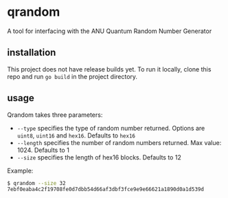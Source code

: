 # qrandom
A tool for interfacing with the ANU Quantum Random Number Generator

## installation
This project does not have release builds yet.
To run it locally, clone this repo and run `go build` in the project directory.

## usage
Qrandom takes three parameters:
 - `--type` specifies the type of random number returned. Options are `uint8`, `uint16` and `hex16`. Defaults to `hex16`
 - `--length` specifies the number of random numbers returned. Max value: 1024. Defaults to 1
 - `--size` specifies the length of hex16 blocks. Defaults to 12

 Example:
 ```bash
 $ qrandom --size 32
 7ebf0eaba4c2f19708fe0d7dbb54d66af3dbf3fce9e9e66621a1890d0a1d539d
 ```
